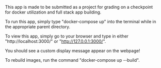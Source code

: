 This app is made to be submitted as a project for grading on a checkpoint for docker utilization and full stack app building.

To run this app, simply type "docker-compose up" into the terminal while in the appropriate parent directory.

To view this app, simply go to your browser and type in either "http://localhost:3000/"
or "http://127.0.0.1:3000/".

You should see a custom display message appear on the webpage!


To rebuild images, run the command "docker-compose up --build".